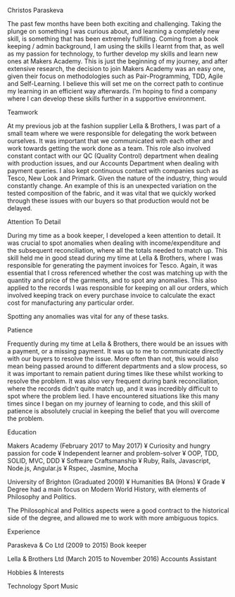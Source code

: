 Christos Paraskeva


The past few months have been both exciting and challenging.  Taking the plunge on something I was curious about, and learning a completely new skill, is something that has been extremely fulfilling.  Coming from a book keeping / admin background, I am using the skills I learnt from that, as well as my passion for technology, to further develop my skills and learn new ones at Makers Academy.  This is just the beginning of my journey, and after extensive research, the decision to join Makers Academy was an easy one, given their focus on methodologies such as Pair-Programming, TDD, Agile and Self-Learning.  I believe this will set me on the correct path to continue my learning in an efficient way afterwards.  I’m hoping to find a company where I can develop these skills further in a supportive environment.



Teamwork

At my previous job at the fashion supplier Lella & Brothers, I was part of a small team where we were responsible for delegating the work between ourselves.  It was important that we communicated with each other and work towards getting the work done as a team.  This role also involved constant contact with our QC (Quality Control) department when dealing with production issues, and our Accounts Department when dealing with payment queries.  I also kept continuous contact with companies such as Tesco, New Look and Primark.  Given the nature of the industry, thing would constantly change.  An example of this is an unexpected variation on the tested composition of the fabric, and it was vital that we quickly worked through these issues with our buyers so that production would not be delayed.



Attention To Detail

During my time as a book keeper, I developed a keen attention to detail.  It was crucial to spot anomalies when dealing with income/expenditure and the subsequent reconciliation, where all the totals needed to match up.  This skill held me in good stead during my time at Lella & Brothers, where I was responsible for generating the payment invoices for Tesco.  Again, it was essential that I cross referenced whether the cost was matching up with the quantity and price of the garments, and to spot any anomalies.  This also applied to the records I was responsible for keeping on all our orders, which involved keeping track on every purchase invoice to calculate the exact cost for manufacturing any particular order.  

Spotting any anomalies was vital for any of these tasks.



Patience

Frequently during my time at Lella & Brothers, there would be an issues with a payment, or a missing payment.  It was up to me to communicate directly with our buyers to resolve the issue.  More often than not, this would also mean being passed around to different departments and a slow process, so it was important to remain patient during times like these whilst working to resolve the problem.
It was also very frequent during bank reconciliation, where the records didn’t quite match up, and it was incredibly difficult to spot where the problem lied.  I have encountered situations like this many times since I began on my journey of learning to code, and this skill of patience is absolutely crucial in keeping the belief that you will overcome the problem.


Education

Makers Academy (February 2017 to May 2017)
¥	Curiosity and hungry passion for code
¥	Independent learner and problem-solver
¥	OOP, TDD, SOLID, MVC, DDD
¥	Software Craftsmanship
¥	Ruby, Rails, Javascript, Node.js, Angular.js
¥	Rspec, Jasmine, Mocha

University of Brighton (Graduated 2009)
¥	Humanities BA (Hons)
¥	Grade
¥	Degree had a main focus on Modern World History, with elements of Philosophy and Politics.

The Philosophical and Politics aspects were a good contract to the historical side of the degree, and allowed me to work with more ambiguous topics.


Experience

Paraskeva & Co Ltd (2009 to 2015)
Book keeper

Lella & Brothers Ltd (March 2015 to November 2016)
Accounts Assistant


Hobbies & Interests

Technology
Sport
Music
